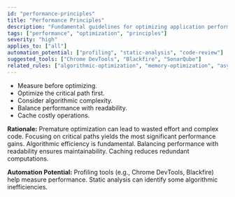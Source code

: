 ```yaml
---
id: "performance-principles"
title: "Performance Principles"
description: "Fundamental guidelines for optimizing application performance, emphasizing measurement and critical path optimization."
tags: ["performance", "optimization", "principles"]
severity: "high"
applies_to: ["all"]
automation_potential: ["profiling", "static-analysis", "code-review"]
suggested_tools: ["Chrome DevTools", "Blackfire", "SonarQube"]
related_rules: ["algorithmic-optimization", "memory-optimization", "asynchronous-performance"]
---
```


- Measure before optimizing.
- Optimize the critical path first.
- Consider algorithmic complexity.
- Balance performance with readability.
- Cache costly operations.

**Rationale:** Premature optimization can lead to wasted effort and complex code. Focusing on critical paths yields the most significant performance gains. Algorithmic efficiency is fundamental. Balancing performance with readability ensures maintainability. Caching reduces redundant computations.

**Automation Potential:** Profiling tools (e.g., Chrome DevTools, Blackfire) help measure performance. Static analysis can identify some algorithmic inefficiencies.
